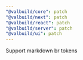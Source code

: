```yaml
---
"@valbuild/core": patch
"@valbuild/next": patch
"@valbuild/react": patch
"@valbuild/server": patch
"@valbuild/ui": patch
---
```


Support markdown br tokens

